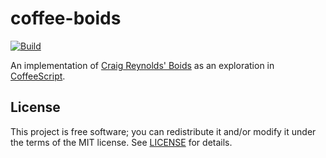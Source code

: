 # coffee-boids

[![Build](/../../actions/workflows/main.yml/badge.svg)](/../../actions/workflows/main.yml)

An implementation of [Craig Reynolds' Boids](http://www.red3d.com/cwr/boids/) as an exploration in [CoffeeScript](https://coffeescript.org/).

## License

This project is free software; you can redistribute it and/or modify it under the terms of the MIT license.
See [LICENSE](LICENSE) for details.
